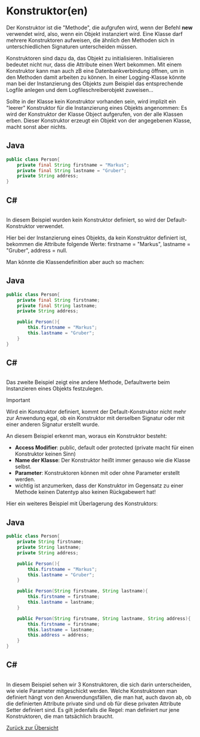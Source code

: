 # Konstruktor(en)

Der Konstruktor ist die "Methode", die aufgrufen wird, wenn der Befehl **new** verwendet wird, also, wenn ein Objekt instanziert wird. Eine Klasse darf mehrere Konstruktoren aufweisen, die ähnlich den Methoden sich in unterschiedlichen Signaturen unterscheiden müssen.

Konstruktoren sind dazu da, das Objekt zu initialisieren. Initialisieren bedeutet nicht nur, dass die Attribute einen Wert bekommen. Mit einem Konstruktor kann man auch zB eine Datenbankverbindung öffnen, um in den Methoden damit arbeiten zu können. In einer Logging-Klasse könnte man bei der Instanzierung des Objekts zum Beispiel das entsprechende Logfile anlegen und dem Logfileschreiberobjekt zuweisen... 

Sollte in der Klasse kein Konstruktor vorhanden sein, wird implizit ein "leerer" Konstruktor für die Instanzierung eines Objekts angenommen: Es wird der Konstruktor der Klasse Object aufgerufen, von der alle Klassen erben. Dieser Konstruktor erzeugt ein Objekt von der angegebenen Klasse, macht sonst aber nichts. 

## Java 

```Java
public class Person{
    private final String firstname = "Markus";
    private final String lastname = "Gruber";
    private String address;
}
```
## C# 

```c#

```

In diesem Beispiel wurden kein Konstruktor definiert, so wird der Default-Konstruktor verwendet.

Hier bei der Instanzierung eines Objekts, da kein Konstruktor definiert ist, bekommen die Attribute folgende Werte: firstname = "Markus", lastname = "Gruber", address = null. 

Man könnte die Klassendefinition aber auch so machen:

## Java 

```Java
public class Person{
    private final String firstname;
    private final String lastname;
    private String address;

    public Person(){
        this.firstname = "Markus";
        this.lastname = "Gruber";
    }
}
```
## C# 

```c#

```

Das zweite Beispiel zeigt eine andere Methode, Defaultwerte beim Instanzieren eines Objekts festzulegen. 

> [!IMPORTANT]
> Wird ein Konstruktor definiert, kommt der Default-Konstruktor nicht mehr zur Anwendung egal, ob ein Konstruktor mit derselben Signatur oder mit einer anderen Signatur erstellt wurde.

An diesem Beispiel erkennt man, woraus ein Konstruktor besteht:
- **Access Modifier**: public, default oder protected (private macht für einen Konstruktor keinen Sinn)
- **Name der Klasse**: Der Konstruktor heißt immer genauso wie die Klasse selbst.
- **Parameter**: Konstruktoren können mit oder ohne Parameter erstellt werden.
- wichtig ist anzumerken, dass der Konstruktor im Gegensatz zu einer Methode keinen Datentyp also keinen Rückgabewert hat!

Hier ein weiteres Beispiel mit Überlagerung des Konstruktors:

## Java 

```Java
public class Person{
    private String firstname;
    private String lastname;
    private String address;

    public Person(){
        this.firstname = "Markus";
        this.lastname = "Gruber";
    }

    public Person(String firstname, String lastname){
        this.firstname = firstname;
        this.lastname = lastname;
    }

    public Person(String firstname, String lastname, String address){
        this.firstname = firstname;
        this.lastname = lastname;
        this.address = address;
    }
}
```
## C# 

```c#

```

In diesem Beispiel sehen wir 3 Konstruktoren, die sich darin unterscheiden, wie viele Parameter mitgeschickt werden. Welche Konstruktoren man definiert hängt von den Anwendungsfällen, die man hat, auch davon ab, ob die definierten Attribute private sind und ob für diese privaten Attribute Setter definiert sind. Es gilt jedenfalls die Regel: man definiert nur jene Konstruktoren, die man tatsächlich braucht. 

[Zurück zur Übersicht](README.md)